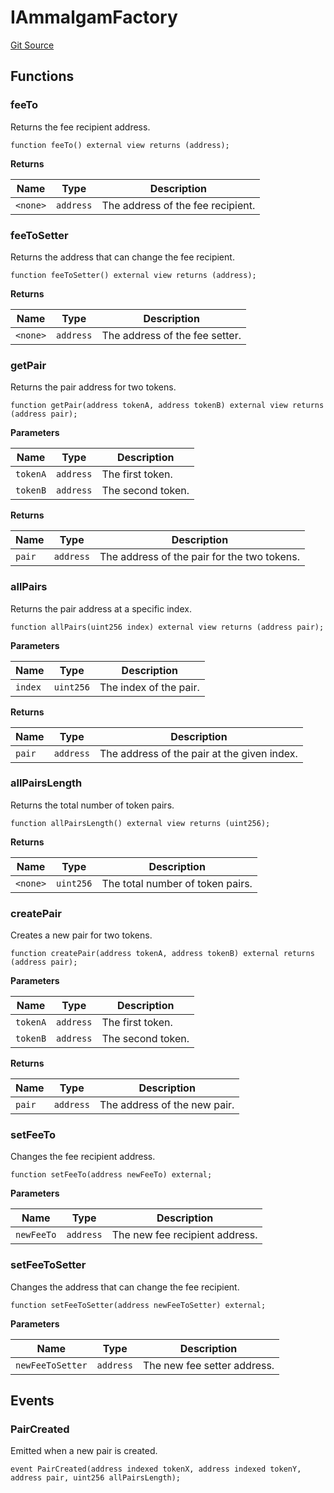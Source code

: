 # IAmmalgamFactory
[Git Source](https://github.com/Ammalgam-Protocol/core-v1/blob/04a3f1fa0f3d490fb4de634cc2e3c4a82c163e7a/contracts/interfaces/factories/IAmmalgamFactory.sol)


## Functions
### feeTo

Returns the fee recipient address.


```solidity
function feeTo() external view returns (address);
```
**Returns**

|Name|Type|Description|
|----|----|-----------|
|`<none>`|`address`|The address of the fee recipient.|


### feeToSetter

Returns the address that can change the fee recipient.


```solidity
function feeToSetter() external view returns (address);
```
**Returns**

|Name|Type|Description|
|----|----|-----------|
|`<none>`|`address`|The address of the fee setter.|


### getPair

Returns the pair address for two tokens.


```solidity
function getPair(address tokenA, address tokenB) external view returns (address pair);
```
**Parameters**

|Name|Type|Description|
|----|----|-----------|
|`tokenA`|`address`|The first token.|
|`tokenB`|`address`|The second token.|

**Returns**

|Name|Type|Description|
|----|----|-----------|
|`pair`|`address`|The address of the pair for the two tokens.|


### allPairs

Returns the pair address at a specific index.


```solidity
function allPairs(uint256 index) external view returns (address pair);
```
**Parameters**

|Name|Type|Description|
|----|----|-----------|
|`index`|`uint256`|The index of the pair.|

**Returns**

|Name|Type|Description|
|----|----|-----------|
|`pair`|`address`|The address of the pair at the given index.|


### allPairsLength

Returns the total number of token pairs.


```solidity
function allPairsLength() external view returns (uint256);
```
**Returns**

|Name|Type|Description|
|----|----|-----------|
|`<none>`|`uint256`|The total number of token pairs.|


### createPair

Creates a new pair for two tokens.


```solidity
function createPair(address tokenA, address tokenB) external returns (address pair);
```
**Parameters**

|Name|Type|Description|
|----|----|-----------|
|`tokenA`|`address`|The first token.|
|`tokenB`|`address`|The second token.|

**Returns**

|Name|Type|Description|
|----|----|-----------|
|`pair`|`address`|The address of the new pair.|


### setFeeTo

Changes the fee recipient address.


```solidity
function setFeeTo(address newFeeTo) external;
```
**Parameters**

|Name|Type|Description|
|----|----|-----------|
|`newFeeTo`|`address`|The new fee recipient address.|


### setFeeToSetter

Changes the address that can change the fee recipient.


```solidity
function setFeeToSetter(address newFeeToSetter) external;
```
**Parameters**

|Name|Type|Description|
|----|----|-----------|
|`newFeeToSetter`|`address`|The new fee setter address.|


## Events
### PairCreated
Emitted when a new pair is created.


```solidity
event PairCreated(address indexed tokenX, address indexed tokenY, address pair, uint256 allPairsLength);
```

